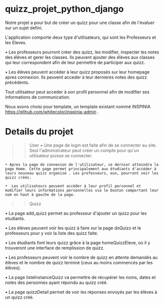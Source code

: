 # quizz_projet_python_django

Notre projet a pour but de créer un quizz pour une classe afin de l'évaluer sur un sujet defini.

L'application comporte deux type d'utilisateurs, qui sont les Professeurs et les Eleves.
  
  • Les professeurs pourront créer des quizz, les modifier, inspecter les notes des élèves et gerer les classes.
    Ils peuvent ajouter des élèves aux classes qui leur correspondent afin de leur permettre de participer aux quizz.
  
  
  • Les élèves peuvent accéder à leur quizz proposés sur leur homepage apres connexion. Ils peuvent acceder à leur dernieres notes des       quizz précédents.
  
  Tout utilisateur peut acceder à son profil personnel afin de modifier ses informations de communication.
  
  Nous avons choisi pour template, un template existant nommé INSPINIA https://github.com/whitecolor/inspinia-admin .
  
  # Details du projet
  >>User
    • Une page de login est faite afin de se connecter au site. Seul l'administrateur peut créer un compte pour qu'un utilisateur puisse se connecter.
  
    • Apres la page de connexion de l'utilisateur, ce dernier atteindra la page Home. Cette page permet principalement aux étudiants d'accéder à leurs nouveau quizz organisé . Les professeurs, eux, pourront voir les quizz créés.
    
    •  Les utilisateurs peuvent accéder à leur profil personnel et modifier leurs informations personnelles via le bouton comportant leur nom en haut à gauche de la page.
    
    
  >>Quizz
  
  •   La page add_quizz permet au professeur d'ajouter un quizz pour les etudiants.
  
  •   Les élèves peuvent voir les quizz à faire sur la page doQuizz et le professeurs pour y voir la liste des quizz faite.
  
  •   Les étudiants font leurs quizz grâce à la page homeQuizzEleve, où il y trouveront une interface de remplission de quizz.
  
  •   Les professeurs peuvent voir le nombre de quizz en attente demandés au élèves et le nombre de quizz terminé (ceux au moins commencés par les élèves).
  
  •   La page listeInstanceQuizz va permettre de récupérer les noms, dates et notes des personnes ayant répondu au quizz créé.
  
  •   La page quizzDetail permet de voir les réponses envoyés par les élèves à un quizz créé.
